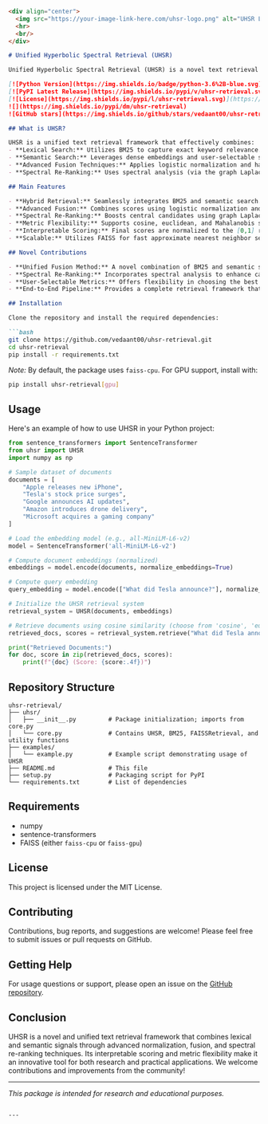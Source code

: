 ```markdown
<div align="center">
  <img src="https://your-image-link-here.com/uhsr-logo.png" alt="UHSR Logo" width="300">
  <hr>
  <br/>
</div>

# Unified Hyperbolic Spectral Retrieval (UHSR)

Unified Hyperbolic Spectral Retrieval (UHSR) is a novel text retrieval algorithm that fuses lexical search (using BM25) with semantic search (using dense embeddings) into a unified, robust, and scalable system. UHSR employs advanced techniques such as logistic normalization, harmonic fusion, and spectral re-ranking based on graph Laplacian analysis to generate interpretable relevance scores in the [0,1] range. It supports multiple similarity metrics—cosine, euclidean, and Mahalanobis—ensuring flexibility and adaptability across diverse datasets.

[![Python Version](https://img.shields.io/badge/python-3.6%2B-blue.svg)](https://www.python.org/downloads/)
[![PyPI Latest Release](https://img.shields.io/pypi/v/uhsr-retrieval.svg)](https://pypi.org/project/uhsr-retrieval/)
[![License](https://img.shields.io/pypi/l/uhsr-retrieval.svg)](https://github.com/yourusername/uhsr-retrieval/blob/main/LICENSE)
![](https://img.shields.io/pypi/dm/uhsr-retrieval)
![GitHub stars](https://img.shields.io/github/stars/vedaant00/uhsr-retrieval?style=social)

## What is UHSR?

UHSR is a unified text retrieval framework that effectively combines:
- **Lexical Search:** Utilizes BM25 to capture exact keyword relevance.
- **Semantic Search:** Leverages dense embeddings and user-selectable similarity metrics (cosine, euclidean, or Mahalanobis) to capture contextual meaning.
- **Advanced Fusion Techniques:** Applies logistic normalization and harmonic fusion to merge BM25 and semantic scores.
- **Spectral Re-Ranking:** Uses spectral analysis (via the graph Laplacian and Fiedler vector) to re-rank candidates based on their centrality, ensuring robust and interpretable relevance scores.

## Main Features

- **Hybrid Retrieval:** Seamlessly integrates BM25 and semantic search.
- **Advanced Fusion:** Combines scores using logistic normalization and harmonic fusion.
- **Spectral Re-Ranking:** Boosts central candidates using graph Laplacian analysis.
- **Metric Flexibility:** Supports cosine, euclidean, and Mahalanobis similarity.
- **Interpretable Scoring:** Final scores are normalized to the [0,1] range.
- **Scalable:** Utilizes FAISS for fast approximate nearest neighbor search, suitable for both small and large datasets.

## Novel Contributions

- **Unified Fusion Method:** A novel combination of BM25 and semantic scores through logistic normalization and harmonic fusion.
- **Spectral Re-Ranking:** Incorporates spectral analysis to enhance candidate ranking based on centrality.
- **User-Selectable Metrics:** Offers flexibility in choosing the best similarity measure for your data.
- **End-to-End Pipeline:** Provides a complete retrieval framework that produces interpretable, normalized relevance scores.

## Installation

Clone the repository and install the required dependencies:

```bash
git clone https://github.com/vedaant00/uhsr-retrieval.git
cd uhsr-retrieval
pip install -r requirements.txt
```

*Note:* By default, the package uses `faiss-cpu`. For GPU support, install with:

```bash
pip install uhsr-retrieval[gpu]
```

## Usage

Here's an example of how to use UHSR in your Python project:

```python
from sentence_transformers import SentenceTransformer
from uhsr import UHSR
import numpy as np

# Sample dataset of documents
documents = [
    "Apple releases new iPhone",
    "Tesla's stock price surges",
    "Google announces AI updates",
    "Amazon introduces drone delivery",
    "Microsoft acquires a gaming company"
]

# Load the embedding model (e.g., all-MiniLM-L6-v2)
model = SentenceTransformer('all-MiniLM-L6-v2')

# Compute document embeddings (normalized)
embeddings = model.encode(documents, normalize_embeddings=True)

# Compute query embedding
query_embedding = model.encode(["What did Tesla announce?"], normalize_embeddings=True)[0]

# Initialize the UHSR retrieval system
retrieval_system = UHSR(documents, embeddings)

# Retrieve documents using cosine similarity (choose from 'cosine', 'euclidean', or 'mahalanobis')
retrieved_docs, scores = retrieval_system.retrieve("What did Tesla announce?", query_embedding, top_k=3, metric='cosine')

print("Retrieved Documents:")
for doc, score in zip(retrieved_docs, scores):
    print(f"{doc} (Score: {score:.4f})")
```

## Repository Structure

```
uhsr-retrieval/
├── uhsr/
│   ├── __init__.py         # Package initialization; imports from core.py
│   └── core.py             # Contains UHSR, BM25, FAISSRetrieval, and utility functions
├── examples/
│   └── example.py          # Example script demonstrating usage of UHSR
├── README.md               # This file
├── setup.py                # Packaging script for PyPI
└── requirements.txt        # List of dependencies
```

## Requirements

- numpy
- sentence-transformers
- FAISS (either `faiss-cpu` or `faiss-gpu`)

## License

This project is licensed under the MIT License.

## Contributing

Contributions, bug reports, and suggestions are welcome! Please feel free to submit issues or pull requests on GitHub.

## Getting Help

For usage questions or support, please open an issue on the [GitHub repository](https://github.com/vedaant00/uhsr-retrieval).

## Conclusion

UHSR is a novel and unified text retrieval framework that combines lexical and semantic signals through advanced normalization, fusion, and spectral re-ranking techniques. Its interpretable scoring and metric flexibility make it an innovative tool for both research and practical applications. We welcome contributions and improvements from the community!

---

*This package is intended for research and educational purposes.*
```

---